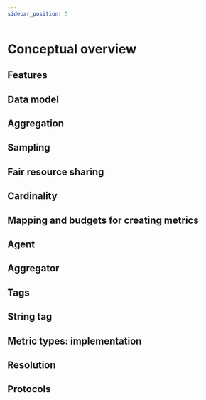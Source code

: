 ```yaml
---
sidebar_position: 5
---
```


# Conceptual overview

## Features

## Data model

## Aggregation

## Sampling

## Fair resource sharing

## Cardinality

## Mapping and budgets for creating metrics

## Agent

## Aggregator

## Tags

## String tag

## Metric types: implementation

## Resolution

## Protocols
